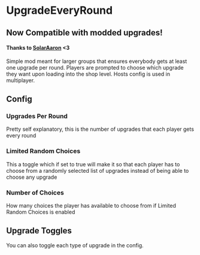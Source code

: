 # UpgradeEveryRound
## Now Compatible with modded upgrades!
#### Thanks to [SolarAaron](https://github.com/SolarAaron) <3

Simple mod meant for larger groups that ensures everybody gets at least one upgrade per round.
Players are prompted to choose which upgrade they want upon loading into the shop level.
Hosts config is used in multiplayer.

## Config
### Upgrades Per Round
Pretty self explanatory, this is the number of upgrades that each player gets every round
### Limited Random Choices
This a toggle which if set to true will make it so that each player has to choose from a randomly selected list of upgrades instead of being able to choose any upgrade
### Number of Choices
How many choices the player has available to choose from if Limited Random Choices is enabled

## Upgrade Toggles
You can also toggle each type of upgrade in the config.